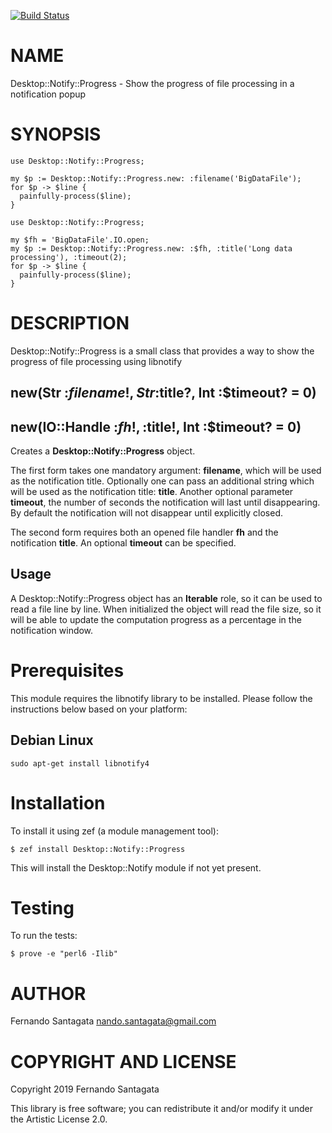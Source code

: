 [![Build Status](https://travis-ci.org/frithnanth/Perl6-Desktop-Notify-Progress.svg?branch=master)](https://travis-ci.org/frithnanth/Perl6-Desktop-Notify-Progress)

NAME
====

Desktop::Notify::Progress - Show the progress of file processing in a notification popup

SYNOPSIS
========

```perl6
use Desktop::Notify::Progress;

my $p := Desktop::Notify::Progress.new: :filename('BigDataFile');
for $p -> $line {
  painfully-process($line);
}
```

```perl6
use Desktop::Notify::Progress;

my $fh = 'BigDataFile'.IO.open;
my $p := Desktop::Notify::Progress.new: :$fh, :title('Long data processing'), :timeout(2);
for $p -> $line {
  painfully-process($line);
}
```

DESCRIPTION
===========

Desktop::Notify::Progress is a small class that provides a way to show the progress of file processing using libnotify

new(Str :$filename!, Str :$title?, Int :$timeout? = 0)
------------------------------------------------------

new(IO::Handle :$fh!, :$title!, Int :$timeout? = 0)
---------------------------------------------------

Creates a **Desktop::Notify::Progress** object.

The first form takes one mandatory argument: **filename**, which will be used as the notification title. Optionally one can pass an additional string which will be used as the notification title: **title**. Another optional parameter **timeout**, the number of seconds the notification will last until disappearing. By default the notification will not disappear until explicitly closed.

The second form requires both an opened file handler **fh** and the notification **title**. An optional **timeout** can be specified.

Usage
-----

A Desktop::Notify::Progress object has an **Iterable** role, so it can be used to read a file line by line. When initialized the object will read the file size, so it will be able to update the computation progress as a percentage in the notification window.

Prerequisites
=============

This module requires the libnotify library to be installed. Please follow the instructions below based on your platform:

Debian Linux
------------

    sudo apt-get install libnotify4

Installation
============

To install it using zef (a module management tool):

    $ zef install Desktop::Notify::Progress

This will install the Desktop::Notify module if not yet present.

Testing
=======

To run the tests:

    $ prove -e "perl6 -Ilib"

AUTHOR
======

Fernando Santagata <nando.santagata@gmail.com>

COPYRIGHT AND LICENSE
=====================

Copyright 2019 Fernando Santagata

This library is free software; you can redistribute it and/or modify it under the Artistic License 2.0.

